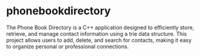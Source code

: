 # phonebookdirectory
The Phone Book Directory is a C++ application designed to efficiently store, retrieve, and manage contact information using a trie data structure. This project allows users to add, delete, and search for contacts, making it easy to organize personal or professional connections.
